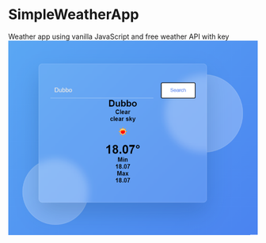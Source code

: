 # SimpleWeatherApp
Weather app using vanilla JavaScript and free weather API with key
<br>
![Weather](/Untitled.png?raw=true "Simple Weather API")
